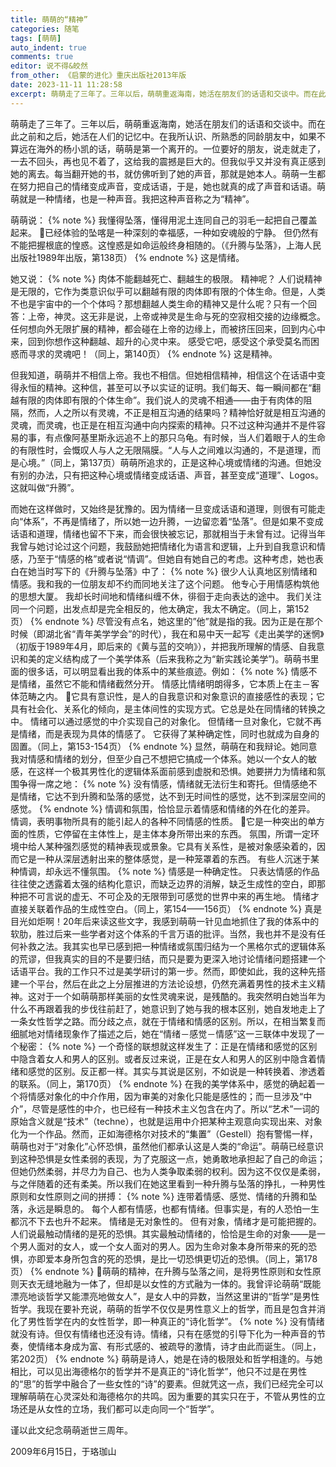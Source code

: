 ```yaml
---
title: 萌萌的“精神”
categories: 随笔
tags: [萌萌]
auto_indent: true
comments: true
editor: 说不得&皎然
from_other: 《启蒙的进化》重庆出版社2013年版
date: 2023-11-11 11:28:58
excerpt: 萌萌走了三年了。三年以后，萌萌重返海南，她活在朋友们的话语和交谈中。而在此之前和之后，她活在人们的记忆中。在我所认识、所熟悉的同龄朋友中，如果不算远在海外的杨小凯的话，萌萌是第一个离开的。一位要好的朋友，说走就走了，一去不回头，再也见不着了，这给我的震撼是巨大的。但我似乎又并没有真正感到她的离去。每当翻开她的书，就仿佛听到了她的声音，那就是她本人。萌萌一生都在努力把自己的情绪变成声音，变成话语，于是，她也就真的成了声音和话语。萌萌就是一种情绪，也是一种声音。我把这种声音称之为“精神”。
---
```


萌萌走了三年了。三年以后，萌萌重返海南，她活在朋友们的话语和交谈中。而在此之前和之后，她活在人们的记忆中。在我所认识、所熟悉的同龄朋友中，如果不算远在海外的杨小凯的话，萌萌是第一个离开的。一位要好的朋友，说走就走了，一去不回头，再也见不着了，这给我的震撼是巨大的。但我似乎又并没有真正感到她的离去。每当翻开她的书，就仿佛听到了她的声音，那就是她本人。萌萌一生都在努力把自己的情绪变成声音，变成话语，于是，她也就真的成了声音和话语。萌萌就是一种情绪，也是一种声音。我把这种声音称之为“精神”。

萌萌说：
{% note %}
我懂得坠落，懂得用泥土连同自己的羽毛一起把自己覆盖起来。
已经体验的坠喀是一种深刻的幸福感，一种如安魂般的宁静。
但仍然有不能把握根底的惶惑。这惶惑是如命运般终身相随的。（《升腾与坠落》，上海人民出版社1989年出版，第138页）
{% endnote %}
这是情绪。

她又说：
{% note %}
肉体不能翻越死亡、翻越生的极限。
精神呢？
人们说精神是无限的，它作为类意识似乎可以翻越有限的肉体即有限的个体生命。但是，人类不也是宇宙中的一个个体吗？那想翻越人类生命的精神又是什么呢？只有一个回答：上帝，神灵。这无非是说，上帝或神灵是生命与死的空寂相交接的边缘概念。任何想向外无限扩展的精神，都会碰在上帝的边缘上，而被挤压回来，回到内心中来，回到你想作这种翻越、超升的心灵中来。
感受它吧，感受这个承受莫名而困惑而寻求的灵魂吧！（同上，第140页）
{% endnote %}
这是精神。

但我知道，萌萌并不相信上帝。我也不相信。但她相信精神，相信这个在话语中变得永恒的精神。这种信，甚至可以予以实证的证明。我们每天、每一瞬间都在“翻越有限的肉体即有限的个体生命”。我们说人的灵魂不相通——由于有肉体的阻隔，然而，人之所以有灵魂，不正是相互沟通的结果吗？精神恰好就是相互沟通的灵魂，而灵魂，也正是在相互沟通中向内探索的精神。只不过这种沟通并不是件容易的事，有点像阿基里斯永远追不上的那只乌龟。有时候，当人们着眼于人的生命的有限性时，会慨叹人与人之无限隔膜。“人与人之间难以沟通的，不是道理，而是心境。”（同上，第137页）萌萌所追求的，正是这种心境或情绪的沟通。但她没有别的办法，只有把这种心境或情绪变成话语、声音，甚至变成“道理”、Logos。这就叫做“升腾”。

而她在这样做时，又始终是犹豫的。因为情绪一旦变成话语和道理，则很有可能走向“体系”，不再是情绪了，所以她一边升腾，一边留恋着“坠落”。但是如果不变成话语和道理，情绪也留不下来，而会很快被忘记，那就相当于未曾有过。记得当年我曾与她讨论过这个问题，我鼓励她把情绪化为语言和逻辑，上升到自我意识和情感，乃至于“情感的格”或者说“情调”。但她自有她自己的考虑。这种考虑，她也表白在她当时写下的《升腾与坠落》中了：
{% note %}
很少人认真地区别情绪和情感。我和我的一位朋友却不约而同地关注了这个问题。
他专心于用情感构筑他的思想大厦。
我却长时间地和情绪纠缠不休，徘徊于走向表达的途中。
我们关注同一个问题，出发点却是完全相反的，他太确定，我太不确定。（同上，第152页）
{% endnote %}
尽管没有点名，她这里的”他”就是指的我。因为正是在那个时候（即湖北省“青年美学学会”的时代），我在和易中天一起写《走出美学的迷惘》（初版于1989年4月，即后来的《黄与蓝的交响》），并把我所理解的情感、自我意识和美的定义结构成了一个美学体系（后来我称之为“新实践论美学”)。萌萌书里面的很多话，可以明显看出我的体系中的某些痕迹。例如：
{% note %}
情感不是情绪，虽然它不能和情绪截然分开。
情感比情绪明朗得多，它本质上在主－客体范畴之内。
它具有意识性，是人的自我意识和对象意识的直接感性的表现；它具有社会化、关系化的倾向，是主体间性的实现方式。它总是处在同情绪的转换之中。
情绪可以通过感觉的中介实现自己的对象化。
但情绪一旦对象化，它就不再是情绪，而是表现为具体的情感了。
它获得了某种确定性，同时也就成为自身的固置。（同上，第153-154页）
{% endnote %}
显然，萌萌在和我辩论。她同意我对情感和情绪的划分，但至少自己不想把它搞成一个体系。她以一个女人的敏感，在这样一个极其男性化的逻辑体系面前感到虚脱和恐惧。她要拼力为情绪和氛围争得一席之地：
{% note %}
没有情感，情绪就无法衍生和寄托。但情感绝不是情绪，它达不到升腾和坠落的感觉，达不到无时间性的感觉，达不到深层空间的感觉。
{% endnote %}
情调和氛围，恰恰显示着情感和情绪的外在化的差异。
情调，表明事物所具有的能引起人的各种不同情感的性质。
它是一种突出的单方面的性质，它停留在主体性上，是主体本身所带出来的东西。
氛围，所谓一定环境中给人某种强烈感觉的精神表现或景象。它具有关系性，是被对象感染着的，因而它是一种从深层透射出来的整体感觉，是一种笼罩着的东西。
有些人沉迷于某种情调，却永远不懂氛围。
{% note %}
情感是一种确定性。
只表达情感的作品往往使之透露着太强的结构化意识，而缺乏边界的消解，缺乏生成性的空白，即那种把不可言说的虚无、不可企及的无限带到可感觉的世界中来的再生地。
情绪才直接关联着作品的生成性空白。（同上，笫154——156页）
{% endnote %}
真是目光如炬啊！20年后来读这些文字，我感到萌萌一针见血地抓住了我的体系中的软肋，胜过后来一些学者对这个体系的千言万语的批评。当然，我也并不是没有任何补救之法。我其实也早已感到把一种情绪或氛围归结为一个黑格尔式的逻辑体系的荒谬，但我真实的目的不是要归结，而只是要为更深入地讨论情绪问题搭建一个话语平台。我的工作只不过是美学研讨的第一步。然而，即使如此，我的这种先搭建一个平台，然后在此之上分层推进的方法论设想，仍然充满着男性的技术主义精神。这对于一个如萌萌那样美丽的女性灵魂来说，是残酷的。我突然明白她当年为什么不再跟着我的步伐往前赶了，她意识到了她与我的根本区别，她自发地走上了一条女性哲学之路。而分歧之点，就在于情绪和情感的区别。所以，在相当繁复而细腻地对情绪现象作了描述之后，她在“情绪－感觉－情感”这一三联体中发现了一个秘密：
{% note %}
一个奇怪的联想就这样发生了：正是在情绪和感觉的区别中隐含着女人和男人的区别。或者反过来说，正是在女人和男人的区别中隐含着情绪和感觉的区别。反正都一样。其实与其说是区别，不如说是一种转换着、渗透着的联系。（同上，第170页）
{% endnote %}
在我的美学体系中，感觉的确起着一个将情感对象化的中介作用，因为审美的对象化只能是感性的；而一旦涉及“中介”，尽管是感性的中介，也已经有一种技术主义包含在内了。所以“艺术”一词的原始含义就是“技术”（techne），也就是运用中介把某种主观意向实现出来、对象化为一个作品。然而，正如海德格尔对技术的“集置”（Gestell）抱有警惕一样，萌萌也对于“对象化”心怀恐惧，虽然他们都承认这是人类的“命运”。萌萌已经意识到这种恐惧是女性柔弱的表现，为了克服这一点，她勇敢地承担起了自己的命运；但她仍然柔弱，并尽力为自己、也为人类争取柔弱的权利。因为这不仅仅是柔弱，与之伴随着的还有柔美。所以我们在她这里看到一种升腾与坠落的挣扎，一种男性原则和女性原则之间的拼搏：
{% note %}
连带着情感、感觉、情绪的升腾和坠落，永远是瞬息的。
每个人都有情感，也都有情绪。但事实是，有的人恐怕一生都沉不下去也升不起来。
情绪是无对象性的。
但有对象，情绪才是可能把握的。
人们说最触动情绪的是死的恐惧。其实最触动情绪的，恰恰是生命的对象——是一个男人面对的女人，或一个女人面对的男人。因为生命对象本身所带来的死的恐惧，亦即爱本身所包含的死的恐惧，是比一切恐惧更切近的恐惧。（同上，第178页）
{% endnote %}
萌萌的精神，在升腾与坠落之间，是将男性原则和女性原则天衣无缝地融为一体了，但却是以女性的方式融为一体的。我曾评论萌萌“既能漂亮地谈哲学又能漂亮地做女人”，是女人中的异数，当然这里讲的“哲学”是男性哲学。我现在要补充说，萌萌的哲学不仅仅是男性意义上的哲学，而且是包含并消化了男性哲学在内的女性哲学，即一种真正的“诗化哲学”。
{% note %}
没有情绪就没有诗。但仅有情绪也还没有诗。情绪，只有在感觉的引导下化为一种声音的节奏，使情绪本身成为富、有形式感的、被疏导的激情，诗才由此而诞生。（同上，笫202页）
{% endnote %}
萌萌是诗人，她是在诗的极限处和哲学相逢的。与她相比，可以见出海德格尔的哲学并不是真正的“诗化哲学”，他只不过是在男性的“思”的哲学中融合了一些女性的“诗”的要素。但就凭这一点，我们已经完全可以理解萌萌在心灵深处和海德格尔的共鸣。因为重要的其实只在于，不管从男性的立场还是从女性的立场，我们都可以走向同一个“哲学”。

谨以此文纪念萌萌逝世三周年。

2009年6月15日，于珞珈山

